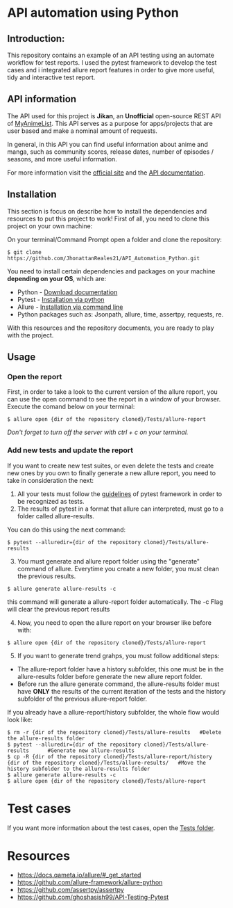 # API automation using Python

## Introduction:
This repository contains an example of an API testing using an automate workflow for test reports. I used the pytest framework to develop the test cases and i integrated allure report features in order to give more useful, tidy and interactive test report.

## API information
The API used for this project is **Jikan**, an **Unofficial** open-source REST API of [MyAnimeList](https://myanimelist.net/). This API serves as a purpose for apps/projects that are user based and make a nominal amount of requests. 

In general, in this API you can find useful information about anime and manga, such as community scores, release dates, number of episodes / seasons, and more useful information.  

For more information visit the [official site](https://jikan.moe/) and the [API documentation](https://jikan.docs.apiary.io/#). 

## Installation
This section is focus on describe how to install the dependencies and resources to put this project to work! First of all, you need to clone this project on your own machine:  

On your terminal/Command Prompt open a folder and clone the repository:
```
$ git clone https://github.com/JhonattanReales21/API_Automation_Python.git
```

You need to install certain dependencies and packages on your machine **depending on your OS**, which are:
* Python - [Download documentation](https://www.python.org/downloads/)
* Pytest - [Installation via python](https://docs.pytest.org/en/6.2.x/getting-started.html)
* Allure - [Installation via command line](https://docs.qameta.io/allure/#_installing_a_commandline)
* Python packages such as: Jsonpath, allure, time, assertpy, requests, re.

With this resources and the repository documents, you are ready to play with the project.

## Usage

### Open the report

First, in order to take a look to the current version of the allure report, you can use the open command to see the report in a window of your browser. Execute the comand below on your terminal:

```
$ allure open {dir of the repository cloned}/Tests/allure-report
```
*Don't forget to turn off the server with ctrl + c on your terminal.*

### Add new tests and update the report

If you want to create new test suites, or even delete the tests and create new ones by you own to finally generate a new allure report, you need to take in consideration the next:
1. All your tests must follow the [guidelines](https://docs.pytest.org/en/6.2.x/getting-started.html#create-your-first-test) of pytest framework in order to be recognized as tests.
2. The results of pytest in a format that allure can interpreted, must go to a folder called allure-results.  

You can do this using the next command:

```
$ pytest --alluredir={dir of the repository cloned}/Tests/allure-results
```

3. You must generate and allure report folder using the "generate" command of allure. Everytime you create a new folder, you must clean the previous results.

```
$ allure generate allure-results -c
```
this command will generate a allure-report folder automatically. The -c Flag will clear the previous report results

4. Now, you need to open the allure report on your browser like before with:

```
$ allure open {dir of the repository cloned}/Tests/allure-report
```

5. If you want to generate trend grahps, you must follow additional steps:  
 
* The allure-report folder have a history subfolder, this one must be in the allure-results folder before generate the new allure report folder.  
* Before run the allure generate command, the allure-results folder must have **ONLY** the results of the current iteration of the tests and the history subfolder of the previous allure-report folder.

If you already have a allure-report/history subfolder, the whole flow would look like:

```
$ rm -r {dir of the repository cloned}/Tests/allure-results   #Delete the allure-results folder
$ pytest --alluredir={dir of the repository cloned}/Tests/allure-results      #Generate new allure-results
$ cp -R {dir of the repository cloned}/Tests/allure-report/history  {dir of the repository cloned}/Tests/allure-results/   #Move the history subfolder to the allure-results folder
$ allure generate allure-results -c     
$ allure open {dir of the repository cloned}/Tests/allure-report
```

# Test cases
If you want more information about the test cases, open the [Tests folder](https://github.com/JhonattanReales21/API_Automation_Python/tree/main/Tests#test-cases-developed).


# Resources
* https://docs.qameta.io/allure/#_get_started
* https://github.com/allure-framework/allure-python
* https://github.com/assertpy/assertpy
* https://github.com/ghoshasish99/API-Testing-Pytest




